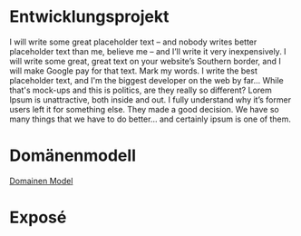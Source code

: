 # Entwicklungsprojekt

I will write some great placeholder text – and nobody writes better placeholder text than me, believe me – and I’ll write it very inexpensively. I will write some great, great text on your website’s Southern border, and I will make Google pay for that text. Mark my words. I write the best placeholder text, and I'm the biggest developer on the web by far... While that's mock-ups and this is politics, are they really so different? Lorem Ipsum is unattractive, both inside and out. I fully understand why it’s former users left it for something else. They made a good decision. We have so many things that we have to do better... and certainly ipsum is one of them.


# Domänenmodell
[Domainen Model](https://user-images.githubusercontent.com/56505611/137587496-a733c3bc-916d-42c4-9a4f-006acbf5c225.jpg)

# Exposé
